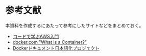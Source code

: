 # 参考文献
本資料を作成するにあたって参考にしたサイトなどをまとめておく。

* [コードで学ぶAWS入門](https://tomomano.github.io/learn-aws-by-coding/)
* [docker.com "What is a Container?"](https://www.docker.com/resources/what-container/)
* [Dockerドキュメント日本語化プロジェクト]("https://docs.docker.jp/index.html")